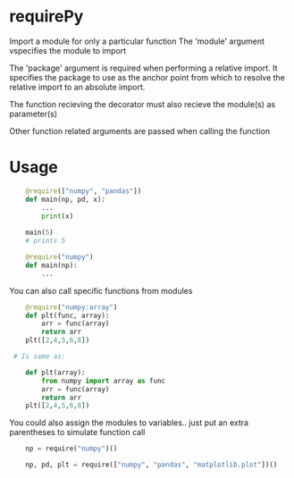 # requirePy
Import a module for only a particular function
The 'module' argument vspecifies the module to import

The 'package' argument is required when performing a relative import. It specifies the package to use as the anchor point from which to resolve the relative import to an absolute import.

The function recieving the decorator must also recieve the module(s) as parameter(s)

Other function related arguments are passed when calling the function

# Usage
```python
    @require(["numpy", "pandas"])
    def main(np, pd, x):
        ...
        print(x)
    
    main(5)
    # prints 5

    @require("numpy")
    def main(np):
        ...
```
You can also call specific functions from modules
```python
	@require("numpy:array")
	def plt(func, array):
		arr = func(array)
		return arr
	plt([2,4,5,6,8])

 # Is same as:

	def plt(array):
		from numpy import array as func
		arr = func(array)
		return arr
	plt([2,4,5,6,8])
```
You could also assign the modules to variables.. just put an extra parentheses to simulate function call
```python
    np = require("numpy")()

    np, pd, plt = require(["numpy", "pandas", "matplotlib.plot"])()
```
